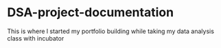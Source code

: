 # DSA-project-documentation
This is where l started my portfolio building while taking my data analysis class with incubator 

